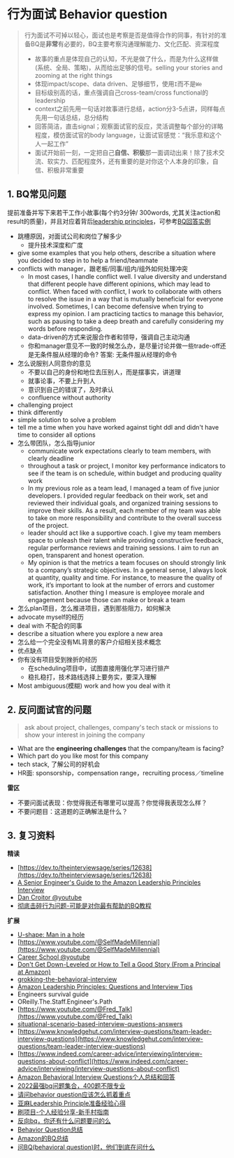 # 行为面试 Behavior question

> 行为面试不可掉以轻心，面试也是考察是否是值得合作的同事，有针对的准备BQ是**非常**有必要的，BQ主要考察沟通理解能力、文化匹配、资深程度
>- 故事的重点是体现自己的认知，不光是做了什么，而是为什么这样做 (系统、全局、策略)，从而给出足够的信号。selling your stories and zooming at the right things
>- 体现impact/scope、data driven、足够细节，使用`I`而不是`We`
>- 目标级别高的话，重点强调自己cross-team/cross functional的leadership
>- context之前先用一句话对故事进行总结，action分3-5点讲，同样每点先用一句话总结，总分结构
>- 回答简洁，直击signal；观察面试官的反应，灵活调整每个部分的详略程度，模仿面试官的body language，让面试官感觉：“我乐意和这个人一起工作”
>- 面试开始前一刻，一定把自己**自信、积极**那一面调动出来！除了技术交流、软实力、匹配程度外，还有重要的是对你这个人本身的印象，自信、积极非常重要


## 1. BQ常见问题

提前准备并写下来若干工作小故事(每个约3分钟/ 300words, 尤其关注action和result的质量)，并且对应着背后[leadership principles](./01_leadership_principles.md)，可参考[BQ回答实例](./02_examples.md)

- 跳槽原因，对面试公司和岗位了解多少
  - 提升技术深度和广度
- give some examples that you help others, describe a situation where you decided to step in to help a friend/teammate
- conflicts with manager，跟老板/同事/组内/组外如何处理冲突
  - In most cases, I handle conflict well. I value diversity and understand that different people have different opinions, which may lead to conflict. When faced with conflict, I work to collaborate with others to resolve the issue in a way that is mutually beneficial for everyone involved. Sometimes, I can become defensive when trying to express my opinion. I am practicing tactics to manage this behavior, such as pausing to take a deep breath and carefully considering my words before responding.
  - data-driven的方式来说服合作者和领导，强调自己主动沟通
  - 你和manager意见不一致的时候怎么办，是尽量讨论并做一些trade-off还是无条件服从经理的命令? 答案: 无条件服从经理的命令
- 怎么说服别人同意你的意见
    - 不要以自己的身份和地位去压别人，而是摆事实，讲道理
    - 就事论事，不要上升到人
    - 意识到自己的错误了，及时承认
    - confluence without authority
- challenging project
- think differently
- simple solution to solve a problem
- tell me a time when you have worked against tight ddl and didn't have time to consider all options
- 怎么带团队，怎么指导junior
  - communicate work expectations clearly to team members, with clearly deadline
  - throughout a task or project, I monitor key performance indicators to see if the team is on schedule, within budget and producing quality work
  - In my previous role as a team lead, I managed a team of five junior developers. I provided regular feedback on their work, set and reviewed their individual goals, and organized training sessions to improve their skills. As a result, each member of my team was able to take on more responsibility and contribute to the overall success of the project.
  - leader should act like a supportive coach. I give my team members space to unleash their talent while providing constructive feedback, regular performance reviews and training sessions. I aim to run an open, transparent and honest operation.
  - My opinion is that the metrics a team focuses on should strongly link to a company’s strategic objectives. In a general sense, I always look at quantity, quality and time. For instance, to measure the quality of work, it’s important to look at the number of errors and customer satisfaction. Another thing I measure is employee morale and engagement because those can make or break a team
- 怎么plan项目，怎么推进项目，遇到那些阻力，如何解决
- advocate myself的经历
- deal with 不配合的同事
- describe a situation where you explore a new area
- 怎么给一个完全没有ML背景的客户介绍相关技术概念
- 优点缺点
- 你有没有项目受到挫折的经历
  - 在scheduling项目中，试图直接用强化学习进行排产
  - 稳扎稳打，技术路线选择上要务实，要深入理解
- Most ambiguous(模糊) work and how you deal with it


## 2. 反问面试官的问题
> ask about project, challenges, company's tech stack or missions to show your interest in joining the company

- What are the **engineering challenges** that the company/team is facing?
- Which part do you like most for this company
- tech stack, 了解公司的好机会
- HR面: sponsorship，compensation range，recruiting process／timeline

**雷区**
- 不要问面试表现：你觉得我还有哪里可以提高？你觉得我表现怎么样？
- 不要问题目：这道题的正确解法是什么？


## 3. 复习资料
**精读**
- [https://dev.to/theinterviewsage/series/12638](https://dev.to/theinterviewsage/series/12638)
- [A Senior Engineer's Guide to the Amazon Leadership Principles Interview](https://interviewing.io/guides/amazon-leadership-principles)
- [Dan Croitor @youtube](https://www.youtube.com/c/DanCroitor/videos)
- [彻底击碎行为问题-可能是对你最有帮助的BQ教程](https://www.1point3acres.com/bbs/thread-895663-1-1.html)

**扩展**
- [U-shape: Man in a hole](https://youtu.be/hU6BVxtGd5g)
- [https://www.youtube.com/@SelfMadeMillennial](https://www.youtube.com/@SelfMadeMillennial)
- [Career School @youtube](https://www.youtube.com/@CareerSchool)
- [Don't Get Down-Leveled or How to Tell a Good Story (From a Principal at Amazon)](https://www.youtube.com/watch?v=hU6BVxtGd5g)
- [grokking-the-behavioral-interview](https://www.educative.io/courses/grokking-the-behavioral-interview)
- [Amazon Leadership Principles: Questions and Interview Tips](https://www.levels.fyi/blog/amazon-leadership-principles.html)
- Engineers survival guide
- OReilly.The.Staff.Engineer's.Path
- [https://www.youtube.com/@Fred_Talk](https://www.youtube.com/@Fred_Talk)
- [situational-scenario-based-interview-questions-answers](https://www.interviewkickstart.com/career-advice/situational-scenario-based-interview-questions-answers)
- [https://www.knowledgehut.com/interview-questions/team-leader-interview-questions](https://www.knowledgehut.com/interview-questions/team-leader-interview-questions)
- [https://www.indeed.com/career-advice/interviewing/interview-questions-about-conflict](https://www.indeed.com/career-advice/interviewing/interview-questions-about-conflict)
- [Amazon Behavioral Interview Questions个人总结和回答](https://www.1point3acres.com/bbs/thread-837688-1-1.html)
- [2022最强bq问题集合，400题不限专业](https://www.1point3acres.com/bbs/thread-891102-1-1.html)
- [请问behavior question应该怎么抓着重点](https://www.1point3acres.com/bbs/thread-1024731-1-1.html)
- [亚麻Leadership Principle准备经验心得](https://www.1point3acres.com/bbs/thread-839216-1-1.html)
- [刷项目-个人经验分享-新手村指南](https://www.1point3acres.com/bbs/thread-1019713-1-1.html)
- [反向bq，你还有什么问题要问的么](https://www.1point3acres.com/bbs/thread-909412-1-1.html)
- [Behavior Question总结](https://www.1point3acres.com/bbs/thread-772424-1-1.html)
- [Amazon的BQ总结](https://www.1point3acres.com/bbs/thread-483735-1-1.html)
- [问BQ(behavioral question)时，他们到底在问什么](https://www.1point3acres.com/bbs/thread-566677-1-1.html)

